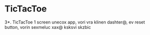 # TicTacToe


3*. TicTacToe 1 screen unecox app, vori vra klinen dashter@, ev reset button, vorin sexmeluc xax@ ksksvi skzbic
